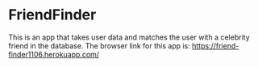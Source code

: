 # FriendFinder

This is an app that takes user data and matches the user with a celebrity friend in the database. 
The browser link for this app is: https://friend-finder1106.herokuapp.com/

